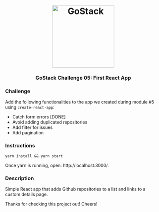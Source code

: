 <h1 align="center">
  <img alt="GoStack" src="https://rocketseat-cdn.s3-sa-east-1.amazonaws.com/bootcamp-header.png" width="200px" />
</h1>

<h3 align="center">
  GoStack Challenge 05: First React App
</h3>

### Challenge

Add the following functionalities to the app we created during module #5 using `create-react-app`:

- Catch form errors [DONE]
- Avoid adding duplicated repositories
- Add filter for issues
- Add pagination

### Instructions ###
```
yarn install && yarn start
```
Once yarn is running, open: http://localhost:3000/.

### Description ###
Simple React app that adds Github repositories to a list and links to a custom details page.

Thanks for checking this project out! Cheers!

